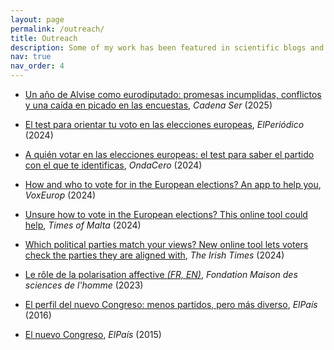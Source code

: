 ```yaml
---
layout: page
permalink: /outreach/
title: Outreach
description: Some of my work has been featured in scientific blogs and covered in general-interest newspaper articles. Below is a selection of these highlights.
nav: true
nav_order: 4
---
```


- [Un año de Alvise como eurodiputado: promesas incumplidas, conflictos y una caída en picado en las encuestas](https://cadenaser.com/nacional/2025/08/26/un-ano-de-alvise-como-eurodiputado-promesas-incumplidas-conflictos-y-una-caida-en-picado-en-las-encuestas-cadena-ser/), *Cadena Ser* (2025)

- [El test para orientar tu voto en las elecciones europeas](https://www.elperiodico.com/es/politica/20240608/test-orientar-voto-elecciones-europeas-9j-dv-103484468), *ElPeriódico* (2024)

- [A quién votar en las elecciones europeas: el test para saber el partido con el que te identificas](https://www.ondacero.es/elecciones/europeas/quien-votar-elecciones-europeas-test-saber-partido-que-identificas_202406076662b9798fd52100010aeba8.html), *OndaCero* (2024)

- [How and who to vote for in the European elections? An app to help you](https://voxeurop.eu/en/who-vote-european-elections-app-help/), *VoxEurop* (2024)

- [Unsure how to vote in the European elections? This online tool could help](https://timesofmalta.com/article/unsure-vote-european-elections-this-online-tool-help.1092745), *Times of Malta* (2024)

- [Which political parties match your views? New online tool lets voters check the parties they are aligned with](https://www.irishtimes.com/politics/2024/05/20/which-political-parties-match-your-views-new-online-tool-lets-voters-check-the-parties-they-are-aligned-with/), *The Irish Times* (2024)

- [Le rôle de la polarisation affective *(FR, EN)*](https://www.fmsh.fr/parutions/le-role-de-la-polarisation-affective), *Fondation Maison des sciences de l'homme* (2023)

- [El perfil del nuevo Congreso: menos partidos, pero más diverso](https://elpais.com/politica/2016/07/05/actualidad/1467717044_250844.html), *ElPaís* (2016)

- [El nuevo Congreso](https://elpais.com/politica/2015/12/26/actualidad/1451146607_312379.html), *ElPaís* (2015)
